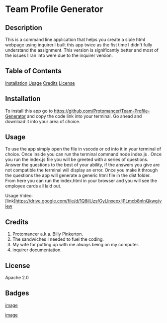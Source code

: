 # Team Profile Generator

## Description

This is a command line application that helps you create a siple html webpage using inquirer.I built this app twice as the fist time I didn't fully understand the assignment. This version is significantly better and most of the issues I ran into were due to the inquirer version.

## Table of Contents

[Installation](#installation)
[Usage](#usage)
[Credits](#credits)
[License](#license)

## Installation

To install this app go to https://github.com/Protomancer/Team-Profile-Generator and copy the code link into your terminal. Go ahead and download it into your area of choice.

## Usage

To use the app simply open the file in vscode or cd into it in your terminal of choice. Once inside you can run the terminal command node index.js . Once you run the index.js file you will be greeted with a series of questions. Answer the questions to the best of your ability, if the answers you give are not compatible the terminal will display an error. Once you make it through the questions the app will generate a generic html file in the dist folder. From here you can run the index.html in your browser and you will see the employee cards all laid out.

Usage Video:
[link]https://drive.google.com/file/d/1Q8ilUzsfGyLlnxeoxljPLmcb8nlnQkwg/view

## Credits

1. Protomancer a.k.a. Billy Pinkerton.
2. The sandwiches I needed to fuel the coding.
3. My wife for putting up with me always being on my computer.
4. inquirer documentation.

## License

Apache 2.0

## Badges

[image]({https://img.shields.io/badge/HTML5-E34F26?style=for-the-badge&logo=html5&logoColor=white})

[image]({https://img.shields.io/badge/JavaScript-323330?style=for-the-badge&logo=javascript&logoColor=F7DF1E})




